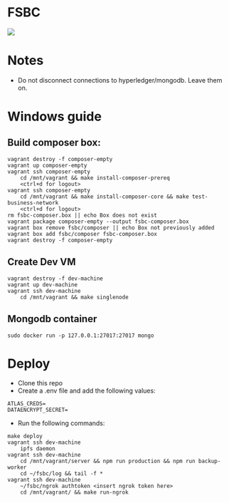 # FSBC
![](https://travis-ci.org/thailekha/fsbc.svg?branch=master)

# Notes
- Do not disconnect connections to hyperledger/mongodb. Leave them on.

# Windows guide
## Build composer box:
```
vagrant destroy -f composer-empty
vagrant up composer-empty
vagrant ssh composer-empty
    cd /mnt/vagrant && make install-composer-prereq
    <ctrl+d for logout>
vagrant ssh composer-empty
    cd /mnt/vagrant && make install-composer-core && make test-business-network
    <ctrl+d for logout>
rm fsbc-composer.box || echo Box does not exist
vagrant package composer-empty --output fsbc-composer.box
vagrant box remove fsbc/composer || echo Box not previously added
vagrant box add fsbc/composer fsbc-composer.box
vagrant destroy -f composer-empty
```
## Create Dev VM
```
vagrant destroy -f dev-machine
vagrant up dev-machine
vagrant ssh dev-machine
    cd /mnt/vagrant && make singlenode
```

## Mongodb container
```
sudo docker run -p 127.0.0.1:27017:27017 mongo
```

# Deploy
- Clone this repo
- Create a .env file and add the following values:
```
ATLAS_CREDS=
DATAENCRYPT_SECRET=
```
- Run the following commands:
```
make deploy
vagrant ssh dev-machine
    ipfs daemon
vagrant ssh dev-machine
    cd /mnt/vagrant/server && npm run production && npm run backup-worker
    cd ~/fsbc/log && tail -f *
vagrant ssh dev-machine
    ~/fsbc/ngrok authtoken <insert ngrok token here>
    cd /mnt/vagrant/ && make run-ngrok
```